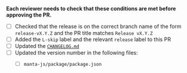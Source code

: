 **Each reviewer needs to check that these conditions are met before approving the PR.**

- [ ] Checked that the release is on the correct branch name of the form `release-vX.Y.Z` and the PR title matches `Release vX.Y.Z`
- [ ] Added the `L-skip` label and the relevant `release` label to this PR
- [ ] Updated the [`CHANGELOG.md`](https://github.com/manta-network/sdk/blob/main/CHANGELOG.md)
- [ ] Updated the version number in the following files:
    - [ ] `manta-js/package/package.json`

